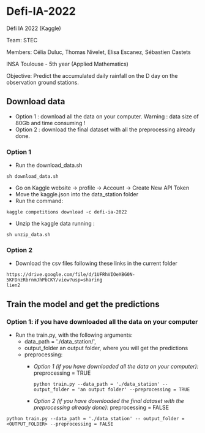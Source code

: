 # Defi-IA-2022
Défi IA 2022 (Kaggle)

Team: STEC

Members: Célia Duluc, Thomas Nivelet, Elisa Escanez, Sébastien Castets

INSA Toulouse - 5th year (Applied Mathematics)

Objective: Predict the accumulated daily rainfall on the D day on the observation ground stations.


## Download data

- Option 1 : download all the data on your computer. Warning : data size of 80Gb and time consuming !
- Option 2 : download the final dataset with all the preprocessing already done. 

### Option 1
- Run the download_data.sh 

```
sh download_data.sh
```
- Go on Kaggle website -> profile -> Account -> Create New API Token
- Move the kaggle.json into the data_station folder
- Run the command:

```
kaggle competitions download -c defi-ia-2022
```
- Unzip the kaggle data running :
```
sh unzip_data.sh
```
### Option 2

- Download the csv files following these links in the current folder
```
https://drive.google.com/file/d/1UFRhVIOeXBG0N-5KFDnzRbrnmJhPbCKY/view?usp=sharing
lien2
```
## Train the model and get the predictions

### Option 1: if you have downloaded all the data on your computer


- Run the train.py, with the following arguments: 
  - data_path = './data_station/', 
  - output_folder an output folder, where you will get the predictions
  - preprocessing:
    - *Option 1 (if you have downloaded all the data on your computer):* preprocessing = TRUE
    
      ```
      python train.py --data_path = './data_station' -- output_folder = 'an output folder' --preprocessing = TRUE
      ```
    - *Option 2 (if you have downloaded the final dataset with the preprocessing already done):* preprocessing = FALSE
```
python train.py --data_path = './data_station' -- output_folder = <OUTPUT_FOLDER> --preprocessing = FALSE
```

